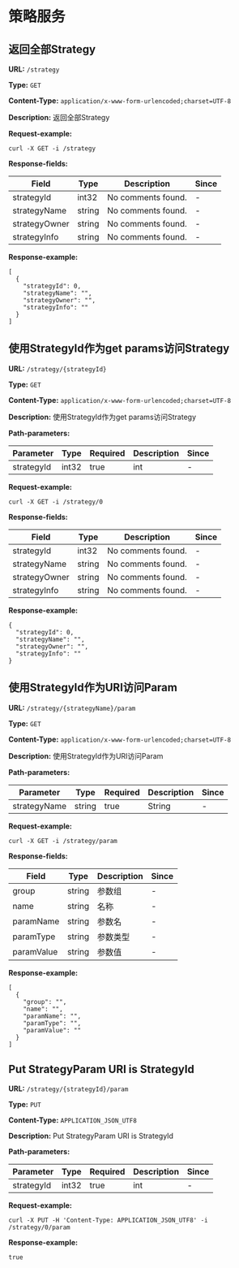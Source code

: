 
# 策略服务
## 返回全部Strategy

**URL:** `/strategy`

**Type:** `GET`


**Content-Type:** `application/x-www-form-urlencoded;charset=UTF-8`

**Description:** 返回全部Strategy





**Request-example:**
```
curl -X GET -i /strategy
```

**Response-fields:**

| Field | Type | Description | Since |
|-------|------|-------------|-------|
|strategyId|int32|No comments found.|-|
|strategyName|string|No comments found.|-|
|strategyOwner|string|No comments found.|-|
|strategyInfo|string|No comments found.|-|

**Response-example:**
```
[
  {
    "strategyId": 0,
    "strategyName": "",
    "strategyOwner": "",
    "strategyInfo": ""
  }
]
```

## 使用StrategyId作为get params访问Strategy

**URL:** `/strategy/{strategyId}`

**Type:** `GET`


**Content-Type:** `application/x-www-form-urlencoded;charset=UTF-8`

**Description:** 使用StrategyId作为get params访问Strategy


**Path-parameters:**

| Parameter | Type | Required | Description | Since |
|-----------|------|----------|-------------|-------|
|strategyId|int32|true|int|-|



**Request-example:**
```
curl -X GET -i /strategy/0
```

**Response-fields:**

| Field | Type | Description | Since |
|-------|------|-------------|-------|
|strategyId|int32|No comments found.|-|
|strategyName|string|No comments found.|-|
|strategyOwner|string|No comments found.|-|
|strategyInfo|string|No comments found.|-|

**Response-example:**
```
{
  "strategyId": 0,
  "strategyName": "",
  "strategyOwner": "",
  "strategyInfo": ""
}
```

## 使用StrategyId作为URI访问Param

**URL:** `/strategy/{strategyName}/param`

**Type:** `GET`


**Content-Type:** `application/x-www-form-urlencoded;charset=UTF-8`

**Description:** 使用StrategyId作为URI访问Param


**Path-parameters:**

| Parameter | Type | Required | Description | Since |
|-----------|------|----------|-------------|-------|
|strategyName|string|true|String|-|



**Request-example:**
```
curl -X GET -i /strategy/param
```

**Response-fields:**

| Field | Type | Description | Since |
|-------|------|-------------|-------|
|group|string|参数组|-|
|name|string|名称|-|
|paramName|string|参数名|-|
|paramType|string|参数类型|-|
|paramValue|string|参数值|-|

**Response-example:**
```
[
  {
    "group": "",
    "name": "",
    "paramName": "",
    "paramType": "",
    "paramValue": ""
  }
]
```

## Put StrategyParam URI is StrategyId

**URL:** `/strategy/{strategyId}/param`

**Type:** `PUT`


**Content-Type:** `APPLICATION_JSON_UTF8`

**Description:** Put StrategyParam URI is StrategyId


**Path-parameters:**

| Parameter | Type | Required | Description | Since |
|-----------|------|----------|-------------|-------|
|strategyId|int32|true|int|-|



**Request-example:**
```
curl -X PUT -H 'Content-Type: APPLICATION_JSON_UTF8' -i /strategy/0/param
```

**Response-example:**
```
true
```

